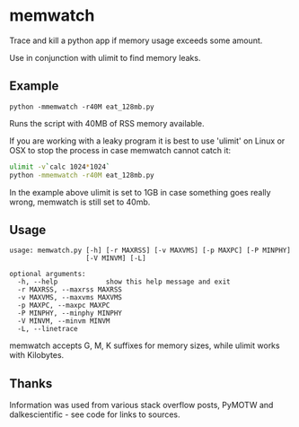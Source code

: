 # memwatch
Trace and kill a python app if memory usage exceeds some amount.

Use in conjunction with ulimit to find memory leaks.

Example
-------
```python -mmemwatch -r40M eat_128mb.py```

Runs the script with 40MB of RSS memory available.

If you are working with a leaky program it is best to use 'ulimit' on Linux or OSX to stop the process in case memwatch cannot catch it:


```bash
ulimit -v`calc 1024*1024`
python -mmemwatch -r40M eat_128mb.py
```

In the example above ulimit is set to 1GB in case something goes really wrong, memwatch is still set to 40mb.


Usage
-----

```
usage: memwatch.py [-h] [-r MAXRSS] [-v MAXVMS] [-p MAXPC] [-P MINPHY]
                   [-V MINVM] [-L]

optional arguments:
  -h, --help            show this help message and exit
  -r MAXRSS, --maxrss MAXRSS
  -v MAXVMS, --maxvms MAXVMS
  -p MAXPC, --maxpc MAXPC
  -P MINPHY, --minphy MINPHY
  -V MINVM, --minvm MINVM
  -L, --linetrace
  ```
  
memwatch accepts G, M, K suffixes for memory sizes, while ulimit works with Kilobytes.
  
  
Thanks
------
  
Information was used from various stack overflow posts, PyMOTW and dalkescientific - see code for links to sources.
